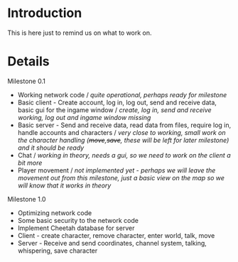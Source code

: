# Introduction #

This is here just to remind us on what to work on.


# Details #

Milestone 0.1
  * Working network code / _quite operational, perhaps ready for milestone_
  * Basic client - Create account, log in, log out, send and receive data, basic gui for the ingame window / _create, log in, send and receive working, log out and ingame window missing_
  * Basic server - Send and receive data, read data from files, require log in, handle accounts and characters / _very close to working, small work on the character handling (~~move~~,~~save~~, these will be left for later milestone) and it should be ready_
  * Chat / _working in theory, needs a gui, so we need to work on the client a bit more_
  * Player movement / _not implemented yet - perhaps we will leave the movement out from this milestone, just a basic view on the map so we will know that it works in theory_

Milestone 1.0
  * Optimizing network code
  * Some basic security to the network code
  * Implement Cheetah database for server
  * Client - create character, remove character, enter world, talk, move
  * Server - Receive and send coordinates, channel system, talking, whispering, save character